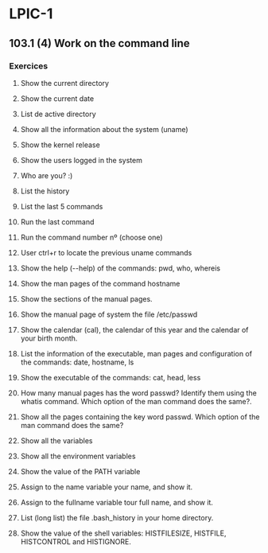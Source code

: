 # LPIC-1


## 103.1 (4) Work on the command line


### Exercices

 1. Show the current directory
 2. Show the current date
 3. List de active directory
 4. Show all the information about the system (uname)
 5. Show the kernel release
 6. Show the users logged in the system
 7. Who are you? :)  


 8. List the history
 9. List the last 5 commands
 10. Run the last command
 11. Run the command number nº (choose one)
 12. User ctrl+r to locate the previous uname commands  


 13. Show the help (--help) of the commands: pwd, who, whereis
 14. Show the man pages of the command hostname
 15. Show the sections of the manual pages.
 16. Show the manual page of system the file /etc/passwd
 17. Show the calendar (cal), the calendar of this year and  the calendar of your birth month.   


 18. List the information of the executable, man pages and configuration of the commands: date, hostname, ls
 19. Show the executable of the commands: cat, head, less
 20. How many manual pages has the word passwd? Identify them using the whatis command. Which option of the man command does the same?.
 21. Show all the pages containing the key word passwd. Which option of the man command does the same?  


 22. Show all the variables
 23. Show all the environment variables
 24. Show the value of the PATH variable
 25. Assign to the name variable your name, and show it.
 26. Assign to the fullname variable tour full name, and show it.
 27. List (long list) the file .bash_history in your home directory.
 28. Show the value of the shell variables: HISTFILESIZE, HISTFILE, HISTCONTROL and HISTIGNORE.  

